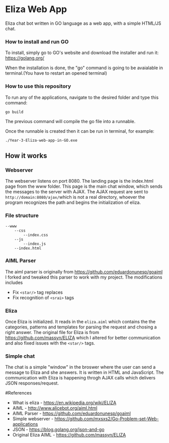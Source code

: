 # Eliza Web App
Eliza chat bot written in GO language as a web app, with a simple HTML/JS chat.

### How to install and run GO

To install, simply go to GO's website and download the installer and run it: https://golang.org/

When the installation is done, the "go" command is going to be avaialable in terminal.(You have to restart an opened terminal)

### How to use this repository

To run any of the applications, navigate to the desired folder and type this command: 
```
go build 
```

The previous command will compile the go file into a runnable.

Once the runnable is created then it can be run in terminal, for example: 
```
./Year-3-Eliza-web-app-in-GO.exe
```

## How it works
### Webserver
The webserver listens on port 8080. 
The landing page is the index.html page from the www folder. 
This page is the main chat window, which sends the messages to the server with AJAX.
The AJAX request are sent to ```http://domain:8080/ajax/```which is not a real directory, whoever the program recognizes the path and begins the initialization of eliza. 
### File structure
```
--www
    --css
        --index.css
    --js
        --index.js
    --index.html
```
### AIML Parser
The aiml parser is originally from https://github.com/eduardonunesp/goaiml
I forked and tweaked this parser to work with my project.
The modifications includes
* Fix ```<star/>``` tag replaces
* Fix recognition of ```<srai>``` tags

### Eliza
Once Eliza is initialized. It reads in the ```eliza.aiml``` which contains the the categories, patterns and templates for parsing the request and chosing a right answer. 
The original file for Eliza is from https://github.com/massyn/ELIZA which I altered for better communication and also fixed issues with the ```<star/>``` tags.

### Simple chat
The chat is a simple "window" in the broswer where the user can send a message to Eliza and she answers.
It is written in HTML and JavaScript. The communication with Eliza is happening throgh AJAX calls which delivers JSON responses/request.



#References
* What is eliza - https://en.wikipedia.org/wiki/ELIZA
* AIML - http://www.alicebot.org/aiml.html
* AIML Parser - https://github.com/eduardonunesp/goaiml
* Simple webserver - https://github.com/mxsxs2/Go-Problem-set-Web-applications
* JSON - https://blog.golang.org/json-and-go
* Original Eliza AIML - https://github.com/massyn/ELIZA